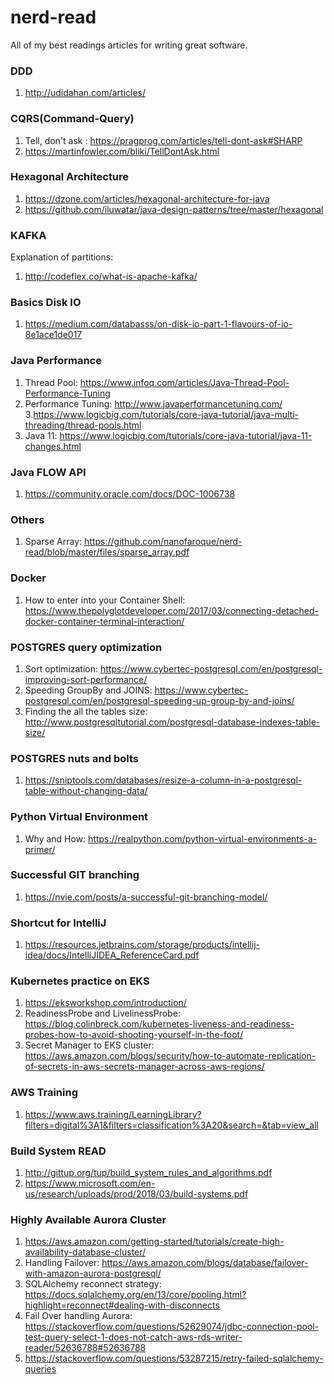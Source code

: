 # nerd-read
All of my best readings articles for writing great software.

### DDD
1. http://udidahan.com/articles/

### CQRS(Command-Query)
1. Tell, don't ask : https://pragprog.com/articles/tell-dont-ask#SHARP
2. https://martinfowler.com/bliki/TellDontAsk.html

### Hexagonal Architecture
1. https://dzone.com/articles/hexagonal-architecture-for-java
2. https://github.com/iluwatar/java-design-patterns/tree/master/hexagonal

### KAFKA
Explanation of partitions:
1. http://codeflex.co/what-is-apache-kafka/

### Basics Disk IO
1. https://medium.com/databasss/on-disk-io-part-1-flavours-of-io-8e1ace1de017

### Java Performance
1. Thread Pool: https://www.infoq.com/articles/Java-Thread-Pool-Performance-Tuning
2. Performance Tuning: http://www.javaperformancetuning.com/
3.https://www.logicbig.com/tutorials/core-java-tutorial/java-multi-threading/thread-pools.html
4. Java 11: https://www.logicbig.com/tutorials/core-java-tutorial/java-11-changes.html
### Java FLOW API
1. https://community.oracle.com/docs/DOC-1006738

### Others
1. Sparse Array: https://github.com/nanofaroque/nerd-read/blob/master/files/sparse_array.pdf

### Docker
1. How to enter into your Container Shell: https://www.thepolyglotdeveloper.com/2017/03/connecting-detached-docker-container-terminal-interaction/

### POSTGRES query optimization
1. Sort optimization: https://www.cybertec-postgresql.com/en/postgresql-improving-sort-performance/
2. Speeding GroupBy and JOINS: https://www.cybertec-postgresql.com/en/postgresql-speeding-up-group-by-and-joins/
3. Finding the all the tables size: http://www.postgresqltutorial.com/postgresql-database-indexes-table-size/
### POSTGRES nuts and bolts
1. https://sniptools.com/databases/resize-a-column-in-a-postgresql-table-without-changing-data/

### Python Virtual Environment
1. Why and How: https://realpython.com/python-virtual-environments-a-primer/

### Successful GIT branching
1. https://nvie.com/posts/a-successful-git-branching-model/

### Shortcut for IntelliJ
1. https://resources.jetbrains.com/storage/products/intellij-idea/docs/IntelliJIDEA_ReferenceCard.pdf

### Kubernetes practice on EKS
1. https://eksworkshop.com/introduction/
2. ReadinessProbe and LivelinessProbe: https://blog.colinbreck.com/kubernetes-liveness-and-readiness-probes-how-to-avoid-shooting-yourself-in-the-foot/
3. Secret Manager to EKS cluster: https://aws.amazon.com/blogs/security/how-to-automate-replication-of-secrets-in-aws-secrets-manager-across-aws-regions/
### AWS Training 
1. https://www.aws.training/LearningLibrary?filters=digital%3A1&filters=classification%3A20&search=&tab=view_all
### Build System READ
1. http://gittup.org/tup/build_system_rules_and_algorithms.pdf
2. https://www.microsoft.com/en-us/research/uploads/prod/2018/03/build-systems.pdf

### Highly Available Aurora Cluster
1. https://aws.amazon.com/getting-started/tutorials/create-high-availability-database-cluster/
2. Handling Failover: https://aws.amazon.com/blogs/database/failover-with-amazon-aurora-postgresql/
3. SQLAlchemy reconnect strategy: https://docs.sqlalchemy.org/en/13/core/pooling.html?highlight=reconnect#dealing-with-disconnects
4. Fail Over handling Aurora: https://stackoverflow.com/questions/52629074/jdbc-connection-pool-test-query-select-1-does-not-catch-aws-rds-writer-reader/52636788#52636788
5. https://stackoverflow.com/questions/53287215/retry-failed-sqlalchemy-queries
